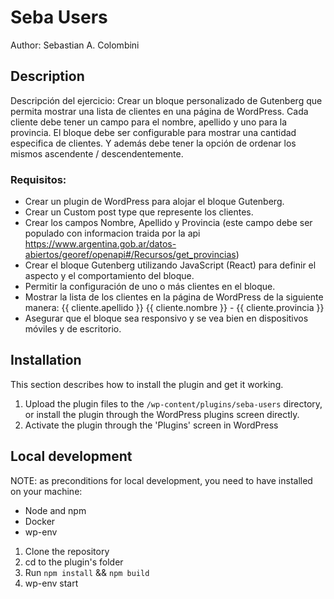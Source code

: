 # Seba Users

Author: Sebastian A. Colombini

## Description

Descripción del ejercicio:
Crear un bloque personalizado de Gutenberg que permita mostrar una lista de clientes en una página de WordPress. Cada cliente debe tener un campo para el nombre, apellido y uno para la provincia. El bloque debe ser configurable para mostrar una cantidad especifica de clientes. Y además debe tener la opción de ordenar los mismos ascendente / descendentemente.

### Requisitos:
- Crear un plugin de WordPress para alojar el bloque Gutenberg.
- Crear un Custom post type que represente los clientes.
- Crear los campos Nombre, Apellido y Provincia (este campo debe ser populado con informacion traida por la api https://www.argentina.gob.ar/datos-abiertos/georef/openapi#/Recursos/get_provincias)
- Crear el bloque Gutenberg utilizando JavaScript (React) para definir el aspecto y el comportamiento del bloque.
- Permitir la configuración de uno o más clientes en el bloque.
- Mostrar la lista de los clientes en la página de WordPress de la siguiente manera: {{ cliente.apellido }} {{ cliente.nombre }} - {{ cliente.provincia }}
- Asegurar que el bloque sea responsivo y se vea bien en dispositivos móviles y de escritorio.

## Installation

This section describes how to install the plugin and get it working.

1. Upload the plugin files to the `/wp-content/plugins/seba-users` directory, or install the plugin through the WordPress plugins screen directly.
2. Activate the plugin through the 'Plugins' screen in WordPress

## Local development
NOTE: as preconditions for local development, you need to have installed on your machine:
- Node and npm
- Docker
- wp-env

1. Clone the repository
2. cd to the plugin's folder
3. Run `npm install` && `npm build`
4. wp-env start

